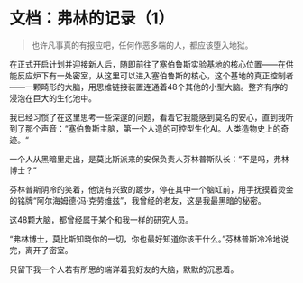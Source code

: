 # 文档：弗林的记录（1）

> 也许凡事真的有报应吧，任何作恶多端的人，都应该堕入地狱。

在正式开启计划并迎接新人后，随即前往了塞伯鲁斯实验基地的核心位置——在供能反应炉下有一处密室，从这里可以进入塞伯鲁斯的核心，这个基地的真正控制者——一颗畸形的大脑，用思维链接装置连通着48个其他的小型大脑。整齐有序的浸泡在巨大的生化池中。

我已经习惯了在这里思考一些深邃的问题，看着它我能感到莫名的安心，直到我听到了那个声音：“塞伯鲁斯主脑，第一个人造的可控型生化AI。人类造物史上的奇迹。“

一个人从黑暗里走出，是莫比斯派来的安保负责人芬林普斯队长：“不是吗，弗林博士？”

芬林普斯阴冷的笑着，他饶有兴致的踱步，停在其中一个脑缸前，用手抚摸着烫金的铭牌“阿尔海姆德·冯·克劳维兹”，我曾经的老友，这是我最黑暗的秘密。

这48颗大脑，都曾经属于某个和我一样的研究人员。

“弗林博士，莫比斯知晓你的一切，你也最好知道你该干什么。”芬林普斯冷冷地说完，离开了密室。

只留下我一个人若有所思的端详着我好友的大脑，默默的沉思着。